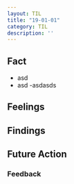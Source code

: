 ```yaml
---
layout: TIL
title: "19-01-01"
category: TIL
description: ''
---
```


## Fact  
 - asd
 - asd
 -asdasds


## Feelings  

## Findings  

## Future Action  

### Feedback  